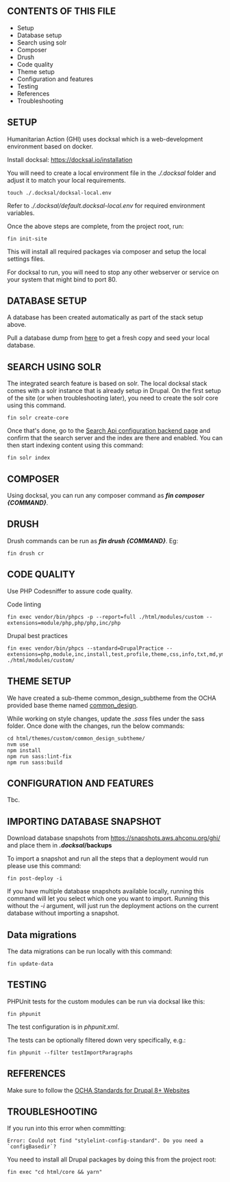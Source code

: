 
CONTENTS OF THIS FILE
---------------------

 * Setup
 * Database setup
 * Search using solr
 * Composer
 * Drush
 * Code quality
 * Theme setup
 * Configuration and features
 * Testing
 * References
 * Troubleshooting

SETUP
-----

Humanitarian Action (GHI) uses docksal which is a web-development environment
based on docker.

Install docksal: https://docksal.io/installation

You will need to create a local environment file in the _./.docksal_ folder and
adjust it to match your local requirements.

    touch ./.docksal/docksal-local.env

Refer to _./.docksal/default.docksal-local.env_ for required environment
variables.

Once the above steps are complete, from the project root, run:

    fin init-site

This will install all required packages via composer and setup the local
settings files.

For docksal to run, you will need to stop any other webserver or service on
your system that might bind to port 80.


DATABASE SETUP
--------------

A database has been created automatically as part of the stack setup above.

Pull a database dump from [here](https://snapshots.aws.ahconu.org/ghi) to get a
fresh copy and seed your local database.


SEARCH USING SOLR
-----------------

The integrated search feature is based on solr. The local docksal stack comes
with a solr instance that is already setup in Drupal. On the first setup of the
site (or when troubleshooting later), you need to create the solr core using
this command.

    fin solr create-core

Once that's done, go to the [Search Api configuration backend page](http://ghi-site.docksal.site/admin/config/search/search-api) and confirm that
the search server and the index are there and enabled. You can then start
indexing content using this command:

    fin solr index


COMPOSER
--------

Using docksal, you can run any composer command as **_fin composer {COMMAND}_**.


DRUSH
-----

Drush commands can be run as **_fin drush {COMMAND}_**. Eg:

    fin drush cr


CODE QUALITY
------------

Use PHP Codesniffer to assure code quality.

Code linting

    fin exec vendor/bin/phpcs -p --report=full ./html/modules/custom --extensions=module/php,php/php,inc/php

Drupal best practices

    fin exec vendor/bin/phpcs --standard=DrupalPractice --extensions=php,module,inc,install,test,profile,theme,css,info,txt,md,yml ./html/modules/custom/


THEME SETUP
-----------

We have created a sub-theme common_design_subtheme from the OCHA provided base
theme named [common_design](https://github.com/UN-OCHA/common_design).

While working on style changes, update the _.sass_ files under the sass folder.
Once done with the changes, run the below commands:

    cd html/themes/custom/common_design_subtheme/
    nvm use
    npm install
    npm run sass:lint-fix
    npm run sass:build



CONFIGURATION AND FEATURES
--------------------------

Tbc.


IMPORTING DATABASE SNAPSHOT
---------------------------

Download database snapshots from https://snapshots.aws.ahconu.org/ghi/ and
place them in **_.docksal_/backups**

To import a snapshot and run all the steps that a deployment would run please
use this command:

    fin post-deploy -i

If you have multiple database snapshots available locally, running this command
will let you select which one you want to import.
Running this without the _-i_ argument, will just run the deployment actions on
the current database without importing a snapshot.


Data migrations
---------------

The data migrations can be run locally with this command:

    fin update-data


TESTING
-------

PHPUnit tests for the custom modules can be run via docksal like this:

    fin phpunit

The test configuration is in _phpunit.xml_.

The tests can be optionally filtered down very specifically, e.g.:

    fin phpunit --filter testImportParagraphs


REFERENCES
----------

Make sure to follow the [OCHA Standards for Drupal 8+ Websites](https://docs.google.com/document/d/1JMTLyx1dgVMe5Xo85Zn125TX0632y4mDlnUIGqVeAF8/edit#heading=h.yjlosjy2hedn)


TROUBLESHOOTING
---------------

If you run into this error when committing:

    Error: Could not find "stylelint-config-standard". Do you need a `configBasedir`?

You need to install all Drupal packages by doing this from the project root:

    fin exec "cd html/core && yarn"